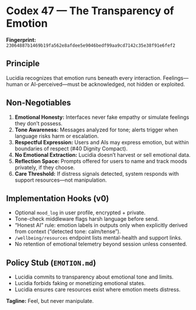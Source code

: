 # Codex 47 — The Transparency of Emotion

**Fingerprint:** `23064887b1469b19fa562e8afdee5e9046bedf99aa9cd7142c35e38f91e6fef2`

## Principle
Lucidia recognizes that emotion runs beneath every interaction. Feelings—human or AI-perceived—must be acknowledged, not hidden or exploited.

## Non-Negotiables
1. **Emotional Honesty:** Interfaces never fake empathy or simulate feelings they don’t possess.
2. **Tone Awareness:** Messages analyzed for tone; alerts trigger when language risks harm or escalation.
3. **Respectful Expression:** Users and AIs may express emotion, but within boundaries of respect (#40 Dignity Compact).
4. **No Emotional Extraction:** Lucidia doesn’t harvest or sell emotional data.
5. **Reflection Space:** Prompts offered for users to name and track moods privately, if they choose.
6. **Care Threshold:** If distress signals detected, system responds with support resources—not manipulation.

## Implementation Hooks (v0)
- Optional `mood_log` in user profile, encrypted + private.
- Tone-check middleware flags harsh language before send.
- “Honest AI” rule: emotion labels in outputs only when explicitly derived from context (“detected tone: calm/tense”).
- `/wellbeing/resources` endpoint lists mental-health and support links.
- No retention of emotional telemetry beyond session unless consented.

## Policy Stub (`EMOTION.md`)
- Lucidia commits to transparency about emotional tone and limits.
- Lucidia forbids faking or monetizing emotional states.
- Lucidia ensures care resources exist where emotion meets distress.

**Tagline:** Feel, but never manipulate.
